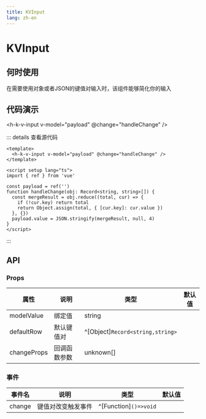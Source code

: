 ```yaml
---
title: KVInput
lang: zh-en
---
```

# KVInput

## 何时使用

在需要使用对象或者JSON的键值对输入时，该组件能够简化你的输入

## 代码演示

<h-k-v-input v-model="payload" @change="handleChange" />

<script setup lang="ts">
import { ref } from 'vue'
const payload = ref('')
function handleChange(obj: Record<string, string>[]) {
  const mergeResult = obj.reduce((total, cur) => {
    if (!cur.key) return total
    return Object.assign(total, { [cur.key]: cur.value })
  }, {})
  payload.value = JSON.stringify(mergeResult, null, 4)
}
</script>

::: details 查看源代码

```vue
<template>
  <h-k-v-input v-model="payload" @change="handleChange" />
</template>

<script setup lang="ts">
import { ref } from 'vue'

const payload = ref('')
function handleChange(obj: Record<string, string>[]) {
  const mergeResult = obj.reduce((total, cur) => {
    if (!cur.key) return total
    return Object.assign(total, { [cur.key]: cur.value })
  }, {})
  payload.value = JSON.stringify(mergeResult, null, 4)
}
</script>

```

:::

## API

### Props

| 属性        | 说明         | 类型                             | 默认值 |
| ----------- | ------------ | -------------------------------- | ------ |
| modelValue  | 绑定值       | string                           |        |
| defaultRow  | 默认键值对   | ^[Object]`Record<string,string>` |        |
| changeProps | 回调函数参数 | unknown[]                        |        |

### 事件

| 事件名 | 说明               | 类型                  | 默认值 |
| ------ | ------------------ | --------------------- | ------ |
| change | 键值对改变触发事件 | ^[Function]`()=>void` |        |
